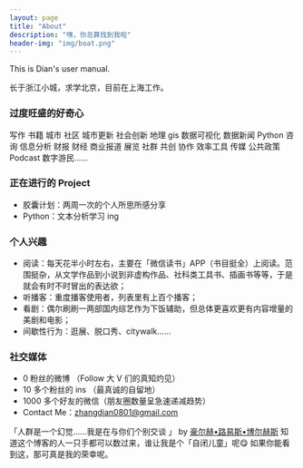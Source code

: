 ```yaml
---
layout: page
title: "About"
description: "嘿，你总算找到我啦"
header-img: "img/boat.png"
---
```


This is Dian's user manual.

长于浙江小城，求学北京，目前在上海工作。

### 过度旺盛的好奇心

写作 书籍 城市 社区 城市更新 社会创新 地理 gis 数据可视化 数据新闻 Python 咨询 信息分析 财报 财经 商业报道 展览 社群 共创 协作 效率工具 传媒 公共政策 Podcast 数字游民……

### 正在进行的 Project

- 胶囊计划：两周一次的个人所思所感分享
- Python：文本分析学习 ing

### 个人兴趣

- 阅读：每天花半小时左右，主要在「微信读书」APP（书目挺全）上阅读。范围挺杂，从文学作品到小说到非虚构作品、社科类工具书、插画书等等，于是就会有时不时冒出的表达欲；
- 听播客：重度播客使用者，列表里有上百个播客；
- 看剧：偶尔刷刷一两部国内综艺作为下饭辅助，但总体更喜欢更有内容增量的美剧和电影；
- 间歇性行为：逛展、脱口秀、citywalk……

### 社交媒体

- 0 粉丝的微博 （Follow 大 V 们的真知灼见）
- 10 多个粉丝的 ins （最真诚的自留地）
- 1000 多个好友的微信（朋友圈数量呈急速递减趋势）
- Contact Me：zhangdian0801@gmail.com


「人群是一个幻觉……我是在与你们个别交谈 」 by [豪尔赫•路易斯•博尔赫斯](https://book.douban.com/subject/25952961/) 知道这个博客的人一只手都可以数过来，谁让我是个「自闭儿童」呢😋 如果你能看到这，那可真是我的荣幸呢。